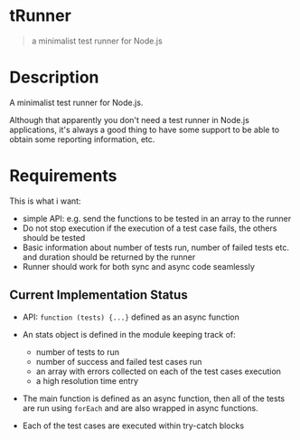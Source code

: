 # tRunner
> a minimalist test runner for Node.js

# Description
A minimalist test runner for Node.js.

Although that apparently you don't need a test runner in Node.js applications, it's always a good thing to have some support to be able to obtain some reporting information, etc.

# Requirements
This is what i want:
+ simple API: e.g. send the functions to be tested in an array to the runner
+ Do not stop execution if the execution of a test case fails, the others should be tested
+ Basic information about number of tests run, number of failed tests etc. and duration should be returned by the runner
+ Runner should work for both sync and async code seamlessly

## Current Implementation Status

+ API: `function (tests) {...}` defined as an async function

+ An stats object is defined in the module keeping track of:
  + number of tests to run
  + number of success and failed test cases run
  + an array with errors collected on each of the test cases execution
  + a high resolution time entry

+ The main function is defined as an async function, then all of the tests are run using `forEach` and are also wrapped in async functions.

+ Each of the test cases are executed within try-catch blocks